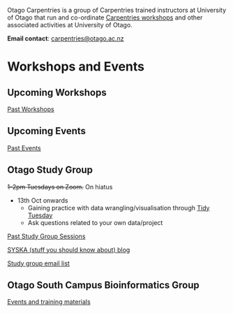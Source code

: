 Otago Carpentries is a group of Carpentries trained instructors at University of Otago that run and co-ordinate [Carpentries workshops](https://carpentries.org) and other associated activities at University of Otago. 

**Email contact**: carpentries@otago.ac.nz

# Workshops and Events

## Upcoming Workshops



[Past Workshops](past_workshops)

## Upcoming Events



[Past Events](past_events)

## Otago Study Group

~~1-2pm Tuesdays on Zoom.~~ On hiatus




- 13th Oct onwards 
  - Gaining practice with data wrangling/visualisation through [Tidy Tuesday](https://github.com/rfordatascience/tidytuesday)
  - Ask questions related to your own data/project

[Past Study Group Sessions](sg_past_events)

[SYSKA (stuff you should know about) blog](https://otagostudygroup.github.io/syskasnippets/)

[Study group email list](https://docs.google.com/forms/d/e/1FAIpQLSewe4HY8jNJfjE0Tz9tPYs4a1iPqL4BpM5mszEO-As_1giEkw/viewform)

## Otago South Campus Bioinformatics Group

[Events and training materials](https://otagomohio.github.io/)
